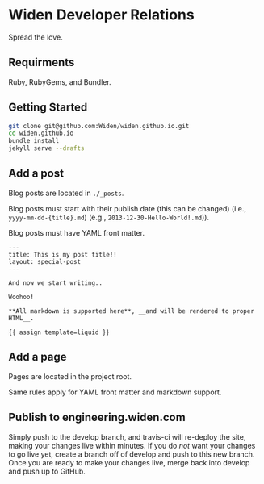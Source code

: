 # Widen Developer Relations

Spread the love.

## Requirments

Ruby, RubyGems, and Bundler.

## Getting Started

```sh
git clone git@github.com:Widen/widen.github.io.git
cd widen.github.io
bundle install
jekyll serve --drafts
```

## Add a post

Blog posts are located in `./_posts`.

Blog posts must start with their publish date (this can be changed) (i.e., `yyyy-mm-dd-{title}.md`) (e.g., `2013-12-30-Hello-World!.md`)).

Blog posts must have YAML front matter.

```
---
title: This is my post title!!
layout: special-post
---

And now we start writing..

Woohoo!

**All markdown is supported here**, __and will be rendered to proper HTML__.

{{ assign template=liquid }}
```

## Add a page

Pages are located in the project root.

Same rules apply for YAML front matter and markdown support.


## Publish to engineering.widen.com

Simply push to the develop branch, and travis-ci will re-deploy the site, making your changes live within minutes. If you do _not_ want your changes to go live yet, create a branch off of develop and push to this new branch. Once you are ready to make your changes live, merge back into develop and push up to GitHub.
